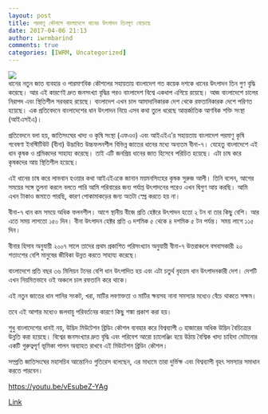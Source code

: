 ```yaml
---
layout: post
title: পরমাণু কৌশলে বাংলাদেশে ধানের উৎপাদন তিনগুণ বেড়েছে
date: 2017-04-06 21:13
author: iwrmbarind
comments: true
categories: [IWRM, Uncategorized]
---
```

<div class="main-holder">
<div id="content">
<div class="post-content">
<div class="single_content">
<div class="clearfix"></div>
<div class="single_content_data">
<div class="single_feature_image"><a class="imageCaptionShow"> <img class="lazy" src="http://www.channelionline.com/wp-content/uploads/2017/03/Rice_Iaea.jpg" /> </a></div>
ধানের নতুন জাত ব্যবহার ও পারমাণবিক কৌশলের সহায়তায় বাংলাদেশ গত কয়েক দশকে ধানের উৎপাদন তিন গুণ বৃদ্ধি করেছে। আর এই কারণেই দ্রুত জনসংখ্যা বৃদ্ধির পরও বাংলাদেশ বিশ্বে একধাপ এগিয়ে রয়েছে। আজ বাংলাদেশে চালের নিরাপদ এবং স্থিতিশীল সরবরাহ রয়েছে। বাংলাদেশ এখন চাল আমাদানিকারক দেশ থেকে রফতানিকারক দেশে পরিণত হয়েছে। এক প্রতিবেদনে বাংলাদেশের ধান উৎপাদন নিয়ে এসব কথা তুলে ধরেছে আন্তর্জাতিক আণবিক শক্তি সংস্থা (আইএসইএ)।

প্রতিবেদনে বলা হয়, জাতিসংঘের খাদ্য ও কৃষি সংস্থা (এফএও) এবং আইএইএ’র সহায়তায় বাংলাদেশ পরমাণু কৃষি গবেষণা ইনস্টিটিউট (বীনা) উদ্ভাবিত উচ্চফলনশীল বিভিন্ন জাতের ধানের মধ্যে অন্যতম বীনা-৭। যেহেতু বাংলাদেশে এই ধান কৃষক ও শ্রমিকদের সাহায্য করেছে। তাই এটি জনপ্রিয় ধানের জাত হিসেবে পরিচিত হয়েছে। এটা চাষ করে কৃষকদের আয় স্থিতিশীল হয়েছে।

এই ধানের চাষ করে লাভবান হওয়ার কথা আইএইএকে জানান ময়মনসিংহের কৃষক সুরুজ আলী। তিনি বলেন, আগের সময়ের সঙ্গে তুলনা করলে বলতে পারি আমি পরিবারের জন্য পর্যাপ্ত উৎপাদনের পরেও এখন দ্বিগুণ আয় করছি। আমি এখন টাকাও জমাতে পারছি, কারণ পোকামাকড়ের জন্য অতটা স্প্রে করতে হয় না।

বীনা-৭ ধান কম সময়ে অধিক ফলনশীল। আগে স্থানীয় বীজে প্রতি হেক্টরে উৎপাদন হতো ২ টন বা তার কিছু বেশি। আর এতে সময় লাগতো ১৫০ দিন। বীনা উৎপাদন হেক্টর প্রতি ৩ দশমিক ৫ থেকে ৪ দশমিক ৫ টন পর্যন্ত। সময় লাগে ১১৫ দিন।

বীনার হিসাব অনুযায়ী ২০০৭ সালে তাদের প্রথম প্রকাশিত পরিসংখ্যান অনুযায়ী বীনা-৭ উত্তরাঞ্চলে বসবাসকারী ২০ শতাংশের বেশি মানুষের জীবিকা উন্নত করতে সাহায্য করেছে।

বাংলাদেশে প্রতি বছর ৩৬ মিলিয়ন টনের বেশি ধান উৎপাদিত হয় এবং এটা চতুর্থ বৃহত্তম ধান উৎপাদনকারী দেশ। দেশটি এখন নিয়মিতভাবে ওই অঞ্চলে চাল রফতানি করে থাকে।

এই নতুন জাতের ধান পানির সংকট, খরা, মাটির লবণাক্ততা ও মাটির ক্ষয়সহ নানা সমস্যার মধ্যেও বেঁচে থাকতে সক্ষম।

তবে এই আশার মধ্যেও জলবায়ু পরিবর্তনের কারণে কিছু শঙ্কা প্রকাশ করা হয়।

শুধু বাংলাদেশের ধানই নয়, উদ্ভিদ মিউটেশন ব্রিডিং কৌশল ব্যবহার করে বিশ্বব্যাপী ৩ হাজারের অধিক উদ্ভিদ বৈচিত্র্যের উন্নতি করা হয়েছে। বিশ্বের জনসংখ্যার দ্রুত বৃদ্ধি এবং পরিবেশ আরো চ্যালেঞ্জিং হয়ে উঠায় বৈশ্বিক খাদ্য চাহিদা মেটানোর একটি গুরুত্বপূর্ণ ভূমিকা পালন অব্যাহত রাখবে এই মিউটেশন ব্রিডিং কৌশল।

সম্প্রতি জাতিসংঘের মহাসচিব আন্তোনিও গুতিরেস বলেছেন, এর মাধ্যমে তারা দুর্ভিক্ষ এবং বিশ্বব্যাপী বৃহৎ সমস্যার সমাধান করতে পারবেন।

https://youtu.be/vEsubeZ-YAg

<a href="http://www.channelionline.com/%E0%A6%AA%E0%A6%B0%E0%A6%AE%E0%A6%BE%E0%A6%A3%E0%A7%81-%E0%A6%95%E0%A7%8C%E0%A6%B6%E0%A6%B2%E0%A7%87-%E0%A6%AC%E0%A6%BE%E0%A6%82%E0%A6%B2%E0%A6%BE%E0%A6%A6%E0%A7%87%E0%A6%B6%E0%A7%87-%E0%A6%A7/">Link</a>

</div>
</div>
</div>
</div>
</div>
